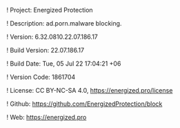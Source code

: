 ! Project: Energized Protection

! Description: ad.porn.malware blocking.

! Version: 6.32.0810.22.07.186.17

! Build Version: 22.07.186.17

! Build Date: Tue, 05 Jul 22 17:04:21 +06

! Version Code: 1861704

! License: CC BY-NC-SA 4.0, https://energized.pro/license

! Github: https://github.com/EnergizedProtection/block

! Web: https://energized.pro
